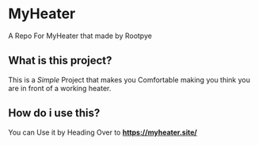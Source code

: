 # MyHeater
A Repo For MyHeater that made by Rootpye

## What is this project?
This is a *Simple* Project that makes you Comfortable making you think you are in front of a working heater.

## How do i use this?
You can Use it by Heading Over to **https://myheater.site/**
